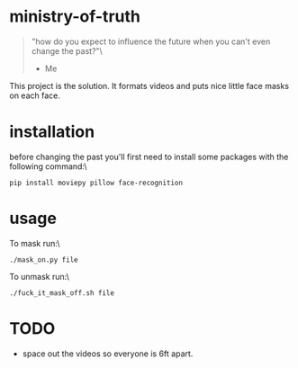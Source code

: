 # ministry-of-truth

> "how do you expect to influence the future when you can't even change the past?"\
> - Me

This project is the solution. It formats videos and puts nice little face masks on each face.

# installation 

before changing the past you'll first need to install some packages with the following command:\
```
pip install moviepy pillow face-recognition
```

# usage

To mask run:\
```
./mask_on.py file
```

To unmask run:\
```
./fuck_it_mask_off.sh file
```

# TODO

- space out the videos so everyone is 6ft apart.
